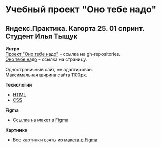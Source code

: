 # Учебный проект "Оно тебе надо"

## Яндекс.Практика. Кагорта 25. 01 спринт. Студент Илья Тыщук

**Интро**  
[Проект "Оно тебе надо"](https://github.com/ilyaT12/ono-tebe-nado.git) - ссылка на gh-repositories.  
[Оно тебе надо](https://ilyat12.github.io/ono-tebe-nado/) - ссылка на страницу.

Одностраничный сайт, не адаптирован.  
Максимальная ширина сайта 1100px.

**Технологии**
- [HTML](https://developer.mozilla.org/en-US/docs/Web/HTML)
- [CSS](https://developer.mozilla.org/en-US/docs/Web/CSS)

**Figma**
* [Ссылка на макет в Figma](https://www.figma.com/file/8KwhMpv8qnDocX4NVFQBpn/%D0%9E%D0%BD%D0%BE-%D1%82%D0%B5%D0%B1%D0%B5-%D0%BD%D0%B0%D0%B4%D0%BE?type=design&node-id=0%3A1&mode=design&t=SFxhzV6vT3fWUSjK-1)

**Картинки**

* Все картинки взяты из [макета в Figma](https://www.figma.com/file/8KwhMpv8qnDocX4NVFQBpn/%D0%9E%D0%BD%D0%BE-%D1%82%D0%B5%D0%B1%D0%B5-%D0%BD%D0%B0%D0%B4%D0%BE?type=design&node-id=0%3A1&mode=design&t=SFxhzV6vT3fWUSjK-1)
